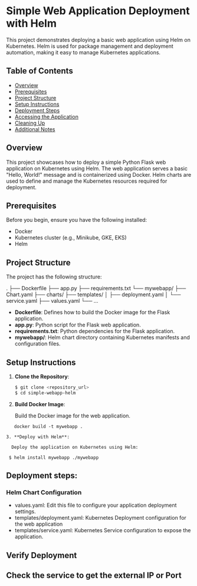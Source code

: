 # Simple Web Application Deployment with Helm

This project demonstrates deploying a basic web application using Helm on Kubernetes. Helm is used for package management and deployment automation, making it easy to manage Kubernetes applications.

## Table of Contents

- [Overview](#overview)
- [Prerequisites](#prerequisites)
- [Project Structure](#project-structure)
- [Setup Instructions](#setup-instructions)
- [Deployment Steps](#deployment-steps)
- [Accessing the Application](#accessing-the-application)
- [Cleaning Up](#cleaning-up)
- [Additional Notes](#additional-notes)

## Overview

This project showcases how to deploy a simple Python Flask web application on Kubernetes using Helm. The web application serves a basic "Hello, World!" message and is containerized using Docker. Helm charts are used to define and manage the Kubernetes resources required for deployment.

## Prerequisites

Before you begin, ensure you have the following installed:

- Docker
- Kubernetes cluster (e.g., Minikube, GKE, EKS)
- Helm

## Project Structure

The project has the following structure:

.
├── Dockerfile
├── app.py
├── requirements.txt
└── mywebapp/
├── Chart.yaml
├── charts/
├── templates/
│ ├── deployment.yaml
│ └── service.yaml
├── values.yaml
└── ...


- **Dockerfile**: Defines how to build the Docker image for the Flask application.
- **app.py**: Python script for the Flask web application.
- **requirements.txt**: Python dependencies for the Flask application.
- **mywebapp/**: Helm chart directory containing Kubernetes manifests and configuration files.

## Setup Instructions

1. **Clone the Repository**:

   ```bash
   $ git clone <repository_url>
   $ cd simple-webapp-helm

2. **Build Docker Image**:
    
    Build the Docker image for the web application.
  
  ```
     docker build -t mywebapp .

3. **Deploy with Helm**:

    Deploy the application on Kubernetes using Helm:

   ```
     $ helm install mywebapp ./mywebapp


## Deployment steps:

### Helm Chart Configuration

- values.yaml: Edit this file to configure your application deployment settings.
- templates/deployment.yaml: Kubernetes Deployment configuration for the web application
- templates/service.yaml: Kubernetes Service configuration to expose the application.

## Verify Deployment

## Check the service to get the external IP or Port
      


